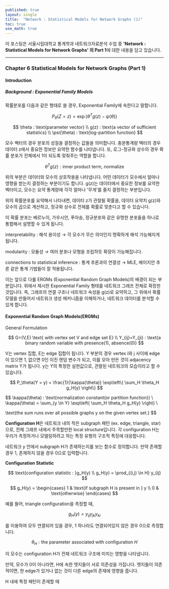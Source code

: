```yaml
---
published: true
layout: single
title:  "Network : Statistical Models for Network Graphs (1)"
toc: true
use_math: true
---
```


이 포스팅은 서울시립대학교 통계학과 네트워크자료분석 수업 중 **'Network : Statistical Models for Network Graphs' 의 Part 1**에 대한 내용을 담고 있습니다.

---

### Chapter 6 Statistical Models for Network Graphs (Part 1)



#### Introduction

##### Background : Exponential Family Models

확률분포를 다음과 같은 형태로 쓸 경우, Exponential Family에 속한다고 말합니다.



$$
P_\theta(Z = z) = \exp\{\theta^T g(z) - \psi(\theta)\}
$$

$$
\theta : \text{parameter vector} \\
g(z) : \text{a vector of sufficient statistics} \\
\psi(\theta) : \text{log-partition function}
$$



모수 벡터의 경우 분포의 성질을 결정하는 값들을 의미합니다. 충분통계량 벡터의 경우 데이터 z에서 중요한 정보만 요약한 함수를 나타냅니다. 또, 로그-정규화 상수의 경우 확률 분포가 전체에서 1이 되도록 맞춰주는 역할을 합니다. 



$$
\theta^T g(z) : \text{inner product term, normalize}
$$



위의 부분은 데이터와 모수의 상호작용을 나타냅니다. 어떤 데이터가 모수에서 얼마나 영향을 받는지 결정하는 부분이기도 합니다. g(z)는 데이터에서 중요한 정보를 요약한 벡터이고, 모수는 요약 통계량에 각각 얼마나 '무게'를 줄지 결정하는 부분입니다.



위의 확률분포를 요약해서 나타내면, 데이터 z가 관찰될 확률을, 데이터 요약치 g(z)와 모수의 곱으로 계산하고, 정규화 상수로 전체를 확률로 맞춘다고 할 수 있습니다.



이 확률 분포는 베르누이, 가우시안, 푸아송, 정규분포와 같은 유명한 분포들을 하나로 통합해서 설명할 수 있게 됩니다. 

interpretability : 해석 용이성 → 각 모수가 무슨 의미인지 명확하게 해석 가능해지게 됩니다. 

modularity : 모듈성 → 여러 분포나 모형을 조립하듯 확장이 가능해집니다.

connections to statistical inference : 통계 추론과의 연결성 → MLE, 베이지안 추론 같은 통계 기법들이 잘 적용됩니다.



이는 앞으로 다룰 ERGMs (Exponential Random Graph Models)의 배경이 되는 부분입니다. 위에서 제시한 Exponential Family 형태를 네트워크 그래프 전체로 확장한 것입니다. 즉, 그래프의 연결 구조나 네트워크 속성을 g(z)로 요약하고, 그 위에서 확률 모델을 만들어서 네트워크 생성 메커니즘을 이해하거나, 네트워크 데이터를 분석할 수 있게 합니다.



#### Exponential Random Graph Models(ERGMs)

General Formulation



$$
G=(V,E) \text{ with vertex set V and edge set E} \\
Y_{ij}=Y_{ji} : \text{a binary random variable with presence(1), absence(0)}
$$



V는 vertex 집합, E는 edge 집합이 됩니다. Y 부분의 경우 vertex i와 j 사이에 edge이 있으면 1, 없으면 0인 이진 랜덤 변수가 되고, 이를 모아 만든 것이 adjacency matrix Y가 됩니다. y는 Y의 특정한 실현값으로, 관찰된 네트워크의 모습이라고 할 수 있습니다.



$$
P_\theta(Y = y) = \frac{1}{\kappa(\theta)} \exp\left\{ \sum_H \theta_H g_H(y) \right\}
$$

$$
\kappa(\theta) : \text{normalization constant(or partition function)} \\
\kappa(\theta) = \sum_{y \in Y} \exp\left\{ \sum_H \theta_H g_H(y) \right\} \\

\text{the sum runs over all possible graphs y on the given vertex set.}
$$



**Configuration H**은 네트워크 내의 작은 subgraph 패턴 (ex. edge, triangle, star)으로, 전체 그래프 내에서 주목할만한 local structure입니다. 각 configuration H는 우리가 측정하거나 모델링하려고 하는 특정 유형의 구조적 특징에 대응합니다.



네트워크 y 안에서 subgraph H가 존재하는지를 보는 함수로 정의합니다. 만약 존재할 경우 1, 존재하지 않을 경우 0으로 입력합니다.



**Configuration Statistic**


$$
\text{configuration statistic : }g_H(y) \\
g_H(y) = \prod_{(i,j) \in H} y_{ij}
$$


$$
g_H(y) =
\begin{cases}
1 & \text{if subgraph H is present in } y \\
0 & \text{otherwise}
\end{cases}
$$



예를 들어, triangle configuration을 측정할 때,


$$
g_H(y)=y_{ij}y_{jk}y_{ki}
$$


를 이용하여 모두 연결되어 있을 경우, 1 하나라도 연결되어있지 않은 경우 0으로 측정합니다. 



$$
\theta_H : \text{the parameter associated with configuration}\ H
$$



이 모수는 configuration H가 전체 네트워크 구조에 미치는 영향을 나타냅니다. 

만약, 모수가 0이 아니라면, H에 속한 엣지들이 서로 의존성을 가집니다. 엣지들이 의존적이면, 한 edge가 있거나 없는 것이 다른 edge의 존재에 영향을 줍니다. 

H 내에 특정 패턴이 존재할 때
